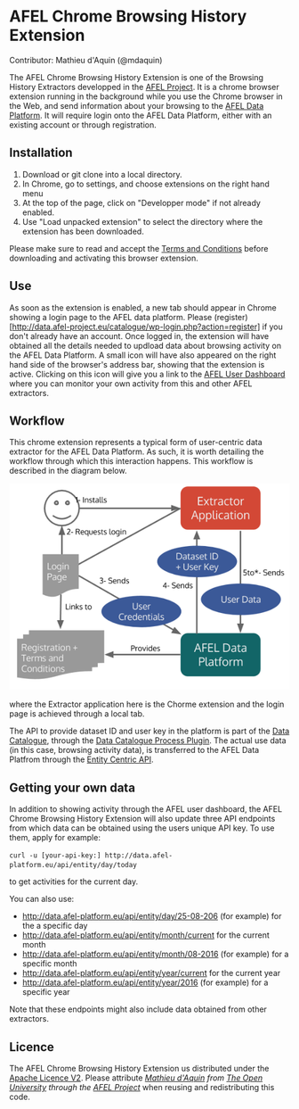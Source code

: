 # AFEL Chrome Browsing History Extension
Contributor: Mathieu d'Aquin (@mdaquin)

The AFEL Chrome Browsing History Extension is one of the Browsing History Extractors developped in the [AFEL Project](http://afel-project.eu). It is a chrome browser extension running in the background while you use the Chrome browser in the Web, and send information about your browsing to the [AFEL Data Platform](http://data.afel-project.eu). It will require login onto the AFEL Data Platform, either with an existing account or through registration.


## Installation 

1. Download or git clone into a local directory. 
2. In Chrome, go to settings, and choose extensions on the right hand menu
3. At the top of the page, click on "Developper mode" if not already enabled. 
4. Use "Load unpacked extension" to select the directory where the extension has been downloaded.

Please make sure to read and accept the [Terms and Conditions](http://data.afel-project.eu/catalogue/index.php/terms-browsing/) before downloading and activating this browser extension.

## Use
As soon as the extension is enabled, a new tab should appear in Chrome showing a login page to the AFEL data platform. Please (register)[http://data.afel-project.eu/catalogue/wp-login.php?action=register] if you don't already have an account. Once logged in, the extension will have obtained all the details needed to updload data about browsing activity on the AFEL Data Platform. A small icon will have also appeared on the right hand side of the browser's address bar, showing that the extension is active. Clicking on this icon will give you a link to the [AFEL User Dashboard](http://data.afel-project.eu/catalogue/index.php/user-dashboard/) where you can monitor your own activity from this and other AFEL extractors.


## Workflow

This chrome extension represents a typical form of user-centric data extractor for the AFEL Data Platform. As such, it is worth detailing the workflow through which this interaction happens. This workflow is described in the diagram below.

![AFEL Chrome Browsing History Extension workflow](workflow.png "AFEL Chrome Browsing History Extension")

where the Extractor application here is the Chorme extension and the login page is achieved through a local tab.

The API to provide dataset ID and user key in the platform is part of the [Data Catalogue](https://github.com/afel-project/datahub-catalogue), through the [Data Catalogue Process Plugin](https://github.com/afel-project/data-catalogue-process-wordpress). The actual use data (in this case, browsing activity data), is transferred to the AFEL Data Platfrom through the [Entity Centric API](https://github.com/afel-project/entity-centric-api).

## Getting your own data
In addition to showing activity through the AFEL user dashboard, the AFEL Chrome Browsing History Extension will also update three API endpoints from which data can be obtained using the users unique API key. To use them, apply for example:

`curl -u [your-api-key:] http://data.afel-platform.eu/api/entity/day/today`

to get activities for the current day. 

You can also use:
- http://data.afel-platform.eu/api/entity/day/25-08-206 (for example) for the a specific day
- http://data.afel-platform.eu/api/entity/month/current for the current month
- http://data.afel-platform.eu/api/entity/month/08-2016 (for example) for a specific month
- http://data.afel-platform.eu/api/entity/year/current for the current year
- http://data.afel-platform.eu/api/entity/year/2016 (for example) for a specific year


Note that these endpoints might also include data obtained from other extractors.


## Licence 
The AFEL Chrome Browsing History Extension us distributed under the [Apache Licence V2](https://www.apache.org/licenses/LICENSE-2.0). Please attribute *[Mathieu d'Aquin](http://mdaquin.net) from [The Open University](http://www.open.ac.uk) through the [AFEL Project](http://afel-project.eu)* when reusing and redistributing this code.